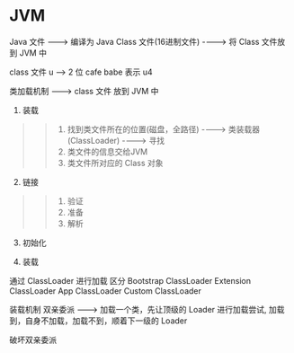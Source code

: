 # JVM

Java 文件  ---> 编译为 Java Class 文件(16进制文件) ----> 将 Class 文件放到 JVM 中

 class 文件 u --> 2 位     cafe babe 表示 u4


 类加载机制  ---> class 文件 放到 JVM 中

 1. 装载
 >>1. 找到类文件所在的位置(磁盘，全路径)  ----> 类装载器(ClassLoader) ----> 寻找
 >>2. 类文件的信息交给JVM
 >>3. 类文件所对应的 Class 对象

 2. 链接
 >>1. 验证
 >>2. 准备
 >>3. 解析

 3. 初始化



1. 装载

通过 ClassLoader 进行加载
区分  Bootstrap ClassLoader   Extension ClassLoader   App ClassLoader   Custom ClassLoader 

装载机制
双亲委派  ---> 加载一个类，先让顶级的 Loader 进行加载尝试, 加载到，自身不加载，加载不到，顺着下一级的 Loader

破坏双亲委派